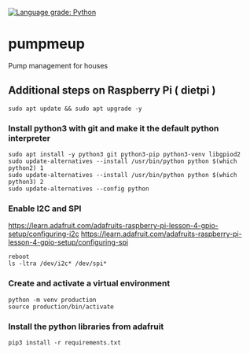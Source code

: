 [![Language grade: Python](https://img.shields.io/lgtm/grade/python/g/atraides/pumpmeup.svg?logo=lgtm&logoWidth=18)](https://lgtm.com/projects/g/atraides/pumpmeup/context:python)
# pumpmeup
Pump management for houses

## Additional steps on Raspberry Pi ( dietpi )
```
sudo apt update && sudo apt upgrade -y
```
### Install python3 with git and make it the default python interpreter
```
sudo apt install -y python3 git python3-pip python3-venv libgpiod2
sudo update-alternatives --install /usr/bin/python python $(which python2) 1
sudo update-alternatives --install /usr/bin/python python $(which python3) 2
sudo update-alternatives --config python
```

### Enable I2C and SPI
https://learn.adafruit.com/adafruits-raspberry-pi-lesson-4-gpio-setup/configuring-i2c
https://learn.adafruit.com/adafruits-raspberry-pi-lesson-4-gpio-setup/configuring-spi
```
reboot
ls -ltra /dev/i2c* /dev/spi*
```

### Create and activate a virtual environment
```
python -m venv production
source production/bin/activate
```

### Install the python libraries from adafruit
```
pip3 install -r requirements.txt
```
